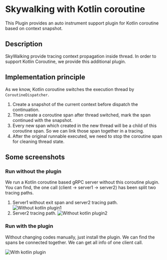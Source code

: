 # Skywalking with Kotlin coroutine
This Plugin provides an auto instrument support plugin for Kotlin coroutine based on context snapshot.

## Description
SkyWalking provide tracing context propagation inside thread. In order to support Kotlin Coroutine, we provide this additional plugin.

## Implementation principle
As we know, Kotlin coroutine switches the execution thread by `CoroutineDispatcher`.

01. Create a snapshot of the current context before dispatch the continuation.
02. Then create a coroutine span after thread switched, mark the span continued with the snapshot.
03. Every new span which created in the new thread will be a child of this coroutine span. So we can link those span together in a tracing.
04. After the original runnable executed, we need to stop the coroutine span for cleaning thread state.

## Some screenshots
### Run without the plugin
We run a Kotlin coroutine based gRPC server without this coroutine plugin.  
You can find, the one call (client -> server1 -> server2) has been split two tracing paths.

01. Server1 without exit span and server2 tracing path.
![Without kotlin plugin1](http://skywalking.apache.org/screenshots/7.0.0/kotlin/coroutine/without-coroutine-plugin-server1.jpg)
02. Server2 tracing path.
![Without kotlin plugin2](http://skywalking.apache.org/screenshots/7.0.0/kotlin/coroutine/without-coroutine-plugin-server2.jpg)

### Run with the plugin
Without changing codes manually, just install the plugin. We can find the spans be connected together. We can get all info of one client call.

![With kotlin plugin](http://skywalking.apache.org/screenshots/7.0.0/kotlin/coroutine/run-with-coroutine-plugin.jpg)
